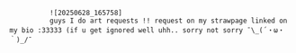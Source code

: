               ![20250628_165758]
              guys I do art requests !! request on my strawpage linked on my bio :33333 (if u get ignored well uhh.. sorry not sorry ¯\_(´・ω・｀)_/¯
